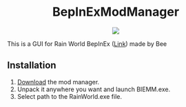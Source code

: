 <h1 align="center"> BepInExModManager </h1>
<p align="center">
  <img align="center" src="https://i.imgur.com/KYjnlPv.png">
</p>

This is a GUI for Rain World BepInEx ([Link](https://discord.com/channels/291184728944410624/431534164932689921/723915046648021053)) made by Bee
## Installation
1. [Download](https://github.com/PaperRonin/BIEMM/releases/download/0.83/BIEMM.zip) the mod manager.
2. Unpack it anywhere you want and launch BIEMM.exe.
3. Select path to the RainWorld.exe file.
